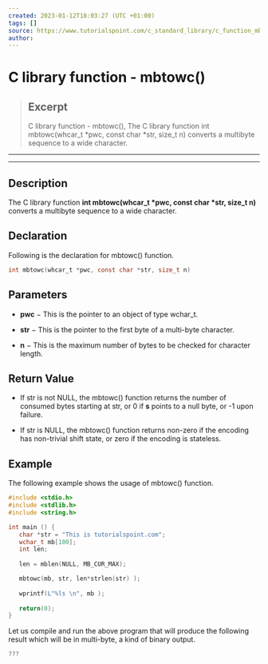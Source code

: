 ```yaml
---
created: 2023-01-12T18:03:27 (UTC +01:00)
tags: []
source: https://www.tutorialspoint.com/c_standard_library/c_function_mbtowc.htm
author: 
---
```


# C library function - mbtowc()

> ## Excerpt
> C library function - mbtowc(),  The C library function int mbtowc(whcar_t *pwc, const char *str, size_t n) converts a multibyte sequence to a wide character.

---
---

  

## Description

The C library function **int mbtowc(whcar\_t \*pwc, const char \*str, size\_t n)** converts a multibyte sequence to a wide character.

## Declaration

Following is the declaration for mbtowc() function.

```c
int mbtowc(whcar_t *pwc, const char *str, size_t n)
```

## Parameters

-   **pwc** − This is the pointer to an object of type wchar\_t.
    
-   **str** − This is the pointer to the first byte of a multi-byte character.
    
-   **n** − This is the maximum number of bytes to be checked for character length.
    

## Return Value

-   If str is not NULL, the mbtowc() function returns the number of consumed bytes starting at str, or 0 if **s** points to a null byte, or -1 upon failure.
    
-   If str is NULL, the mbtowc() function returns non-zero if the encoding has non-trivial shift state, or zero if the encoding is stateless.
    

## Example

The following example shows the usage of mbtowc() function.

```c
#include <stdio.h>
#include <stdlib.h>
#include <string.h>

int main () {
   char *str = "This is tutorialspoint.com";
   wchar_t mb[100];
   int len;
   
   len = mblen(NULL, MB_CUR_MAX); 

   mbtowc(mb, str, len*strlen(str) );
   
   wprintf(L"%ls \n", mb );   
   
   return(0);
}
```

Let us compile and run the above program that will produce the following result which will be in multi-byte, a kind of binary output.

```c
???

```


